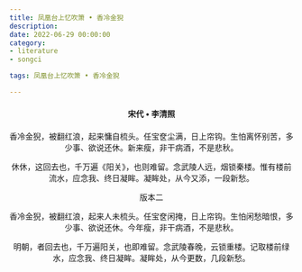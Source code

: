 ```yaml
---
title: 凤凰台上忆吹箫 • 香冷金猊
description:
date: 2022-06-29 00:00:00
category:
- literature
- songci

tags: 凤凰台上忆吹箫 • 香冷金猊

---
```


<div id="poem-author">
    宋代 • 李清照
</div>
<div id="poem-body">
<p class="poem-paragraph">香冷金猊，被翻红浪，起来慵自梳头。任宝奁尘满，日上帘钩。生怕离怀别苦，多少事、欲说还休。新来瘦，非干病酒，不是悲秋。</p>
<p class="poem-paragraph">休休，这回去也，千万遍《阳关》，也则难留。念武陵人远，烟锁秦楼。惟有楼前流水，应念我、终日凝眸。凝眸处，从今又添，一段新愁。</p>
<p class="poem-paragraph">版本二</p>
<p class="poem-paragraph">香冷金猊，被翻红浪，起来人未梳头。任宝奁闲掩，日上帘钩。生怕闲愁暗恨，多少事、欲说还休。今年瘦，非干病酒，不是悲秋。</p>
<p class="poem-paragraph">明朝，者回去也，千万遍阳关，也即难留。念武陵春晚，云锁重楼。记取楼前绿水，应念我、终日凝眸。凝眸处，从今更数，几段新愁。</p>

</div>

<style>

#poem-author {
    width: 100%;
    text-align: center;
    margin: 20px 0;
    font-weight: bold;
}
#poem-body {
    width: 100%;
    text-align: center;
}
.poem-paragraph {
    font-family: "仿宋"
}

</style>